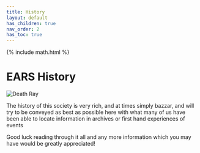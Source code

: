 ```yaml
---
title: History
layout: default
has_children: true
nav_order: 2
has_toc: true
---
```


{% include math.html %}

# EARS History

![Death Ray](images/27014327429_7517594778_o.jpg)

The history of this society is very rich, and at times simply bazzar, and will try to be conveyed as best as possible here with what many of us have been able to locate information in archives or first hand experiences of events

Good luck reading through it all and any more information which you may have would be greatly appreciated!